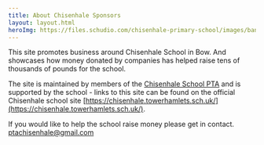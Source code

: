 ```yaml
---
title: About Chisenhale Sponsors
layout: layout.html
heroImg: https://files.schudio.com/chisenhale-primary-school/images/banners/Copy_of_DSC04158.jpg
---
```


This site promotes business around Chisenhale School in Bow. And showcases how money donated by companies has helped raise tens of thousands of pounds for the school.

The site is maintained by members of the [Chisenhale School PTA](https://register-of-charities.charitycommission.gov.uk/en/charity-search/-/charity-details/5097230/charity-overview) and is supported by the school - links to this site can be found on the official Chisenhale school site [https://chisenhale.towerhamlets.sch.uk/](https://chisenhale.towerhamlets.sch.uk/).

If you would like to help the school raise money please get in contact. <a href="mailto:ptachisenhale@gmail.com">ptachisenhale@gmail.com</a>
